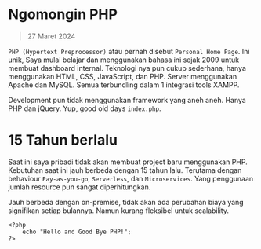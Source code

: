 # Ngomongin PHP

> 27 Maret 2024 

`PHP (Hypertext Preprocessor)` atau pernah disebut `Personal Home Page`. Ini unik, Saya mulai belajar dan menggunakan bahasa ini sejak 2009 untuk membuat dashboard internal. Teknologi nya pun cukup sederhana, hanya menggunakan HTML, CSS, JavaScript, dan PHP. Server menggunakan Apache dan MySQL. Semua terbundling dalam 1 integrasi tools XAMPP.

Development pun tidak menggunakan framework yang aneh aneh. Hanya PHP dan jQuery. Yup, good old days `index.php`.

# 15 Tahun berlalu
Saat ini saya pribadi tidak akan membuat project baru menggunakan PHP. Kebutuhan saat ini jauh berbeda dengan 15 tahun lalu. Terutama dengan behaviour `Pay-as-you-go`, `Serverless`, dan `Microservices`. Yang penggunaan jumlah resource pun sangat diperhitungkan.

Jauh berbeda dengan on-premise, tidak akan ada perubahan biaya yang signifikan setiap bulannya. Namun kurang fleksibel untuk scalability.

```php{2}
<?php
    echo "Hello and Good Bye PHP!";
?>
```